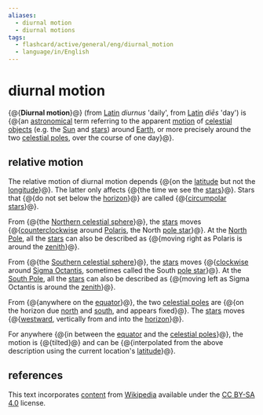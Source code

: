 ```yaml
---
aliases:
  - diurnal motion
  - diurnal motions
tags:
  - flashcard/active/general/eng/diurnal_motion
  - language/in/English
---
```


# diurnal motion

{@{__Diurnal motion__}@} (from [Latin](Latin.md) _diurnus_ 'daily', from [Latin](Latin.md) _diēs_ 'day') is {@{an [astronomical](astronomy.md) term referring to the apparent [motion](motion.md) of [celestial objects](astronomical%20object.md) (e.g. the [Sun](Sun.md) and [stars](star.md)) around [Earth](Earth.md), or more precisely around the two [celestial poles](celestial%20pole.md), over the course of one day}@}. <!--SR:!2026-07-24,533,317!2025-06-04,223,277-->

## relative motion

The relative motion of diurnal motion depends {@{on the [latitude](latitude.md) but not the [longitude](longitude.md)}@}. The latter only affects {@{the time we see the [stars](star.md)}@}. Stars that {@{do not set below the [horizon](horizon.md)}@} are called {@{[circumpolar stars](circumpolar%20star.md)}@}. <!--SR:!2025-06-10,266,337!2025-06-21,275,337!2025-06-10,268,337!2026-02-07,395,297-->

From {@{the [Northern celestial sphere](Northern%20celestial%20sphere.md)}@}, the [stars](star.md) moves {@{[counterclockwise](clockwise.md) around [Polaris](Polaris.md), the North [pole star](pole%20star.md)}@}. At the [North Pole](North%20Pole.md), all the [stars](star.md) can also be described as {@{moving right as Polaris is around the [zenith](zenith.md)}@}. <!--SR:!2025-12-13,382,297!2026-02-26,406,297!2026-01-01,397,297-->

From {@{the [Southern celestial sphere](Southern%20celestial%20sphere.md)}@}, the [stars](star.md) moves {@{[clockwise](clockwise.md) around [Sigma Octantis](Sigma%20Octantis.md), sometimes called the South [pole star](pole%20star.md)}@}. At the [South Pole](South%20Pole.md), all the [stars](star.md) can also be described as {@{moving left as Sigma Octantis is around the [zenith](zenith.md)}@}. <!--SR:!2026-10-10,611,317!2025-04-29,193,270!2025-02-08,152,297-->

From {@{anywhere on the [equator](equator.md)}@}, the two [celestial poles](celestial%20pole.md) are {@{on the horizon due [north](north.md) and [south](south.md), and appears fixed}@}. The [stars](star.md) moves {@{[westward](west.md), vertically from and into the [horizon](horizon.md)}@}. <!--SR:!2026-07-22,578,337!2025-06-09,244,290!2026-02-10,437,317-->

For anywhere {@{in between the [equator](equator.md) and the [celestial poles](celestial%20pole.md)}@}, the motion is {@{tilted}@} and can be {@{interpolated from the above description using the current location's [latitude](latitude.md)}@}. <!--SR:!2025-05-28,255,330!2026-10-12,635,330!2025-05-07,221,310-->

## references

This text incorporates [content](https://en.wikipedia.org/wiki/diurnal_motion) from [Wikipedia](Wikipedia.md) available under the [CC BY-SA 4.0](https://creativecommons.org/licenses/by-sa/4.0/) license.
